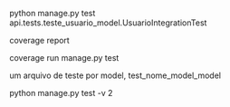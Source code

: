  python manage.py test api.tests.teste_usuario_model.UsuarioIntegrationTest   

 coverage report

 coverage run manage.py test

 um arquivo de teste por model, test_nome_model_model

 python manage.py test -v 2